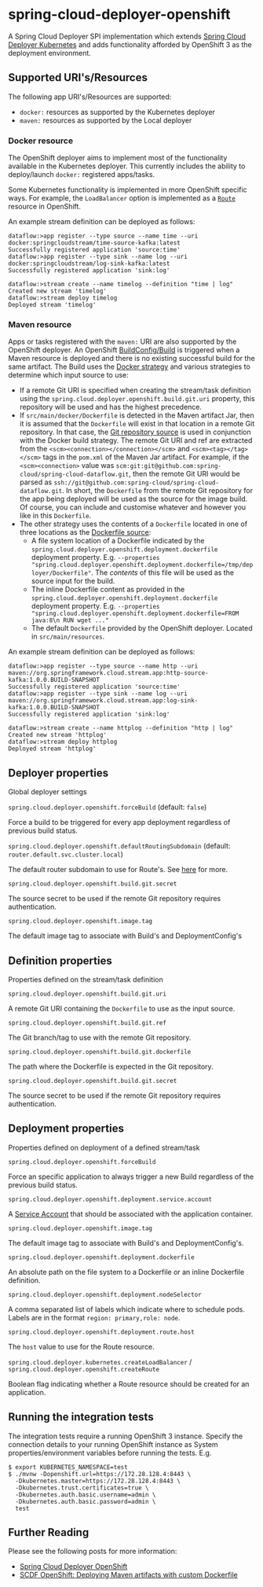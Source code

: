 # spring-cloud-deployer-openshift

A Spring Cloud Deployer SPI implementation which extends 
[Spring Cloud Deployer Kubernetes](https://github.com/spring-cloud/spring-cloud-deployer-kubernetes)
and adds functionality afforded by OpenShift 3 as the deployment environment.

## Supported URI's/Resources

The following app URI's/Resources are supported:

* `docker:` resources as supported by the Kubernetes deployer
* `maven:` resources as supported by the Local deployer

### Docker resource

The OpenShift deployer aims to implement most of the functionality available in the Kubernetes deployer.
This currently includes the ability to deploy/launch `docker:` registered apps/tasks.

Some Kubernetes functionality is implemented in more OpenShift specific ways.
For example, the `LoadBalancer` option is implemented as a 
[`Route`](https://docs.openshift.org/latest/dev_guide/routes.html) resource in OpenShift.

An example stream definition can be deployed as follows:

```
dataflow:>app register --type source --name time --uri docker:springcloudstream/time-source-kafka:latest
Successfully registered application 'source:time'
dataflow:>app register --type sink --name log --uri docker:springcloudstream/log-sink-kafka:latest
Successfully registered application 'sink:log'

dataflow:>stream create --name timelog --definition "time | log"
Created new stream 'timelog'
dataflow:>stream deploy timelog
Deployed stream 'timelog'
```

### Maven resource

Apps or tasks registered with the `maven:` URI are also supported by the OpenShift deployer.
An OpenShift [BuildConfig/Build](https://docs.openshift.org/latest/dev_guide/builds.html) is triggered when
a Maven resource is deployed and there is no existing successful build for the same artifact.
The Build uses the [Docker strategy](https://docs.openshift.org/latest/dev_guide/builds.html#docker-strategy-options) 
and various strategies to determine which input source to use:

* If a remote Git URI is specified when creating the stream/task definition using the `spring.cloud.deployer.openshift.build.git.uri` 
property, this repository will be used and has the highest precedence.
* If `src/main/docker/Dockerfile` is detected in the Maven artifact Jar, 
then it is assumed that the `Dockerfile` will exist in that location in a remote Git repository. 
In that case, the [Git repository source](https://docs.openshift.org/latest/dev_guide/builds.html#source-code) 
is used in conjunction with the Docker build strategy. The remote Git URI and ref are extracted from the 
`<scm><connection></connection></scm>` and `<scm><tag></tag></scm>` tags in the `pom.xml` of the Maven Jar artifact. 
For example, if the `<scm><connection>` value was `scm:git:git@github.com:spring-cloud/spring-cloud-dataflow.git`, 
then the remote Git URI would be parsed as `ssh://git@github.com:spring-cloud/spring-cloud-dataflow.git`. 
In short, the `Dockerfile` from the remote Git repository for the app being deployed will be used as the source for the image build. 
Of course, you can include and customise whatever and however you like in this `Dockerfile`.
* The other strategy uses the contents of a `Dockerfile` located in one of three locations as the 
[Dockerfile source](https://docs.openshift.org/latest/dev_guide/builds.html#dockerfile-source):
  * A file system location of a Dockerfile indicated by the `spring.cloud.deployer.openshift.deployment.dockerfile` deployment property. 
  E.g. `--properties "spring.cloud.deployer.openshift.deployment.dockerfile=/tmp/deployer/Dockerfile"`. 
  The *contents* of this file will be used as the source input for the build.
  * The inline Dockerfile content as provided in the `spring.cloud.deployer.openshift.deployment.dockerfile` deployment property.
  E.g. `--properties "spring.cloud.deployer.openshift.deployment.dockerfile=FROM java:8\n RUN wget ..."`
  * The default `Dockerfile` provided by the OpenShift deployer. Located in `src/main/resources`.

An example stream definition can be deployed as follows:

```
dataflow:>app register --type source --name http --uri maven://org.springframework.cloud.stream.app:http-source-kafka:1.0.0.BUILD-SNAPSHOT
Successfully registered application 'source:time'
dataflow:>app register --type sink --name log --uri maven://org.springframework.cloud.stream.app:log-sink-kafka:1.0.0.BUILD-SNAPSHOT
Successfully registered application 'sink:log'

dataflow:>stream create --name httplog --definition "http | log"
Created new stream 'httplog'
dataflow:>stream deploy httplog
Deployed stream 'httplog'
```

## Deployer properties

Global deployer settings

`spring.cloud.deployer.openshift.forceBuild` (default: `false`)

Force a build to be triggered for every app deployment regardless of previous build status.

`spring.cloud.deployer.openshift.defaultRoutingSubdomain` (default: `router.default.svc.cluster.local`)

The default router subdomain to use for Route's. See [here](https://docs.openshift.org/latest/install_config/install/deploy_router.html#customizing-the-default-routing-subdomain)
for more.

`spring.cloud.deployer.openshift.build.git.secret`

The source secret to be used if the remote Git repository requires authentication.

`spring.cloud.deployer.openshift.image.tag`

The default image tag to associate with Build's and DeploymentConfig's

## Definition properties

Properties defined on the stream/task definition

`spring.cloud.deployer.openshift.build.git.uri`

A remote Git URI containing the `Dockerfile` to use as the input source.

`spring.cloud.deployer.openshift.build.git.ref`

The Git branch/tag to use with the remote Git repository.

`spring.cloud.deployer.openshift.build.git.dockerfile`

The path where the Dockerfile is expected in the Git repository.

`spring.cloud.deployer.openshift.build.git.secret`

The source secret to be used if the remote Git repository requires authentication.

## Deployment properties

Properties defined on deployment of a defined stream/task

`spring.cloud.deployer.openshift.forceBuild`

Force an specific application to always trigger a new Build regardless of the previous build status.

`spring.cloud.deployer.openshift.deployment.service.account`

A [Service Account](https://docs.openshift.org/latest/dev_guide/service_accounts.html) that should be associated
with the application container.

`spring.cloud.deployer.openshift.image.tag`

The default image tag to associate with Build's and DeploymentConfig's.

`spring.cloud.deployer.openshift.deployment.dockerfile`

An absolute path on the file system to a Dockerfile or an inline Dockerfile definition.

`spring.cloud.deployer.openshift.deployment.nodeSelector`

A comma separated list of labels which indicate where to schedule pods.
Labels are in the format `region: primary,role: node`.

`spring.cloud.deployer.openshift.deployment.route.host`

The `host` value to use for the Route resource.

`spring.cloud.deployer.kubernetes.createLoadBalancer` / `spring.cloud.deployer.openshift.createRoute`

Boolean flag indicating whether a Route resource should be created for an application.

## Running the integration tests

The integration tests require a running OpenShift 3 instance.
Specify the connection details to your running OpenShift instance as System properties/environment variables before running the tests.
E.g.

```
$ export KUBERNETES_NAMESPACE=test
$ ./mvnw -Dopenshift.url=https://172.28.128.4:8443 \
  -Dkubernetes.master=https://172.28.128.4:8443 \
  -Dkubernetes.trust.certificates=true \
  -Dkubernetes.auth.basic.username=admin \
  -Dkubernetes.auth.basic.password=admin \
  test
```

## Further Reading

Please see the following posts for more information:

* [Spring Cloud Deployer OpenShift](http://blog.switchbit.io/spring-cloud-deployer-openshift)
* [SCDF OpenShift: Deploying Maven artifacts with custom Dockerfile](http://blog.switchbit.io/scdf-openshift-deploying-maven-artifacts-with-custom-dockerfile)

